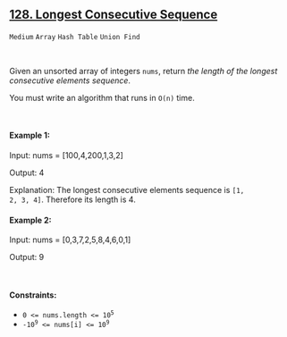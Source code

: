 ## [128. Longest Consecutive Sequence](https://leetcode.com/problems/longest-consecutive-sequence/)

<code>Medium</code> <code>Array</code> <code>Hash Table</code> <code>Union Find</code>

<br>

Given an unsorted array of integers <code>nums</code>, return *the length of the longest consecutive elements sequence*.

You must write an algorithm that runs in <code>O(n)</code> time.

<br>

#### Example 1:

Input: nums = [100,4,200,1,3,2]

Output: 4

Explanation: The longest consecutive elements sequence is <code>[1, 2, 3, 4]</code>. Therefore its length is 4.

#### Example 2:

Input: nums = [0,3,7,2,5,8,4,6,0,1]

Output: 9

<br>

#### Constraints:

- <code>0 <= nums.length <= 10<sup>5</sup></code>
- <code>-10<sup>9</sup> <= nums[i] <= 10<sup>9</sup></code>